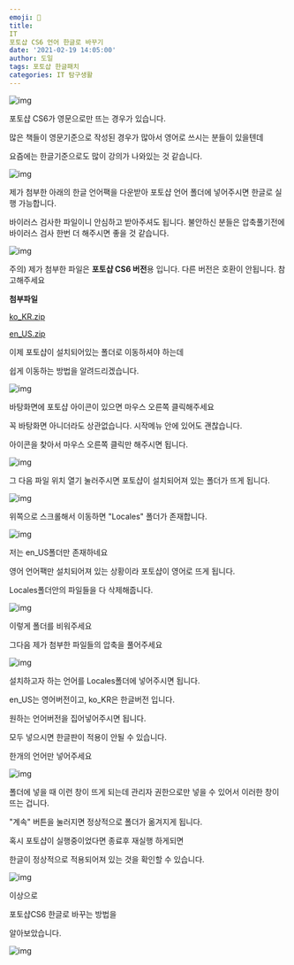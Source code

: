 ```yaml
---
emoji: 🧐
title: 
IT
포토샵 CS6 언어 한글로 바꾸기
date: '2021-02-19 14:05:00'
author: 도일
tags: 포토샵 한글패치
categories: IT 탐구생활
---
```

![img](./img/포토샵_한글패치.png)





포토샵 CS6가 영문으로만 뜨는 경우가 있습니다.

많은 책들이 영문기준으로 작성된 경우가 많아서 영어로 쓰시는 분들이 있을텐데

요즘에는 한글기준으로도 많이 강의가 나와있는 것 같습니다.



![img](./img/image-1636010792008512.png)

제가 첨부한 아래의 한글 언어팩을 다운받아 포토샵 언어 폴더에 넣어주시면 한글로 실행 가능합니다.

바이러스 검사한 파일이니 안심하고 받아주셔도 됩니다. 불안하신 분들은 압축풀기전에 바이러스 검사 한번 더 해주시면 좋을 것 같습니다.





![img](./img/image-1636010792008513.png)

주의) 제가 첨부한 파일은 **포토샵 CS6 버전**용 입니다. 다른 버전은 호환이 안됩니다. 참고해주세요

**첨부파일**

 [ko_KR.zip ](https://blogattach.naver.com/44d158e8fda3a07c50b5d1e6da3f423c9ac830d1c7/20210219_109_blogfile/kdi3939_1613710129520_qe32PR_zip/ko_KR.zip)

 [en_US.zip](https://blogattach.naver.com/9a0f8630221110a58b6e093907e69be44410ed2f/20210219_190_blogfile/kdi3939_1613710135779_t8bUWP_zip/en_US.zip)



이제 포토샵이 설치되어있는 폴더로 이동하셔야 하는데 

쉽게 이동하는 방법을 알려드리겠습니다.

![img](./img/image-1636010792008514.png)

바탕화면에 포토샵 아이콘이 있으면 마우스 오른쪽 클릭해주세요

꼭 바탕화면 아니더라도 상관없습니다. 시작메뉴 안에 있어도 괜찮습니다.

아이콘을 찾아서 마우스 오른쪽 클릭만 해주시면 됩니다.

![img](./img/image-1636010792008515.png)

그 다음 파일 위치 열기 눌러주시면 포토샵이 설치되어져 있는 폴더가 뜨게 됩니다.

![img](./img/image.png)

위쪽으로 스크롤해서 이동하면 "Locales" 폴더가 존재합니다.

![img](./img/image-1636010792009517.png)

저는 en_US폴더만 존재하네요

영어 언어팩만 설치되어져 있는 상황이라 포토샵이 영어로 뜨게 됩니다.

Locales폴더안의 파일들을 다 삭제해줍니다.



![img](./img/image-1636010792009518.png)

이렇게 폴더를 비워주세요



그다음 제가 첨부한 파일들의 압축을 풀어주세요

![img](./img/image-1636010792009519.png)

설치하고자 하는 언어를 Locales폴더에 넣어주시면 됩니다.

en_US는 영어버전이고, ko_KR은 한글버전 입니다.

원하는 언어버전을 집어넣어주시면 됩니다.

모두 넣으시면 한글판이 적용이 안될 수 있습니다.

한개의 언어만 넣어주세요

![img](./img/image-1636010792009521.png)

폴더에 넣을 때 이런 창이 뜨게 되는데 관리자 권한으로만 넣을 수 있어서 이러한 창이 뜨는 겁니다.

"계속" 버튼을 눌러지면 정상적으로 폴더가 옮겨지게 됩니다.



혹시 포토샵이 실행중이었다면 종료후 재실행 하게되면

한글이 정상적으로 적용되어져 있는 것을 확인할 수 있습니다.

![img](./img/image-1636010792009520.png)



이상으로 

포토샵CS6 한글로 바꾸는 방법을

알아보았습니다.

![img](./img/original_17.gif)